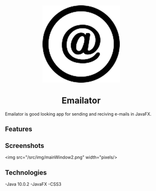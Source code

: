 <p align="center">
  <img src="/src/img/icon.png" width="256">
</p>

<div align="center">
  <h1>Emailator</h1>
</div>  

Emailator is good looking app for sending and reciving e-mails in JavaFX.

## Features

## Screenshots
<img src="/src/img/mainWindow2.png" width="pixels/>

## Technologies
-Java 10.0.2
-JavaFX
-CSS3
